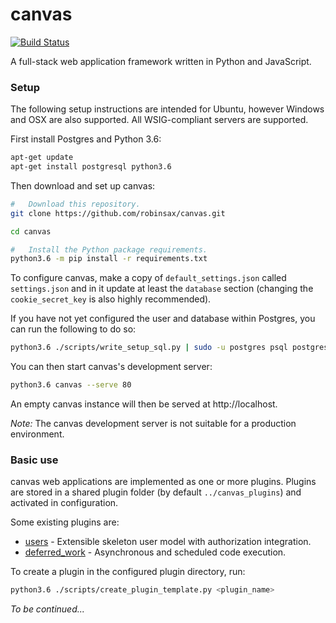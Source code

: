 # canvas

[![Build Status](https://travis-ci.org/robinsax/canvas.svg?branch=master)](https://travis-ci.org/robinsax/canvas)

A full-stack web application framework written in Python and JavaScript.

### Setup 

The following setup instructions are intended for Ubuntu, however Windows and OSX
are also supported. All WSIG-compliant servers are supported.

First install Postgres and Python 3.6:
```bash
apt-get update
apt-get install postgresql python3.6
```

Then download and set up canvas:
```bash
#	Download this repository.
git clone https://github.com/robinsax/canvas.git

cd canvas

#	Install the Python package requirements.
python3.6 -m pip install -r requirements.txt
```

To configure canvas, make a copy of `default_settings.json` called `settings.json`
and in it update at least the `database` section (changing the `cookie_secret_key` 
is also highly recommended).

If you have not yet configured the user and database within Postgres, you can
run the following to do so:
```bash
python3.6 ./scripts/write_setup_sql.py | sudo -u postgres psql postgres
```

You can then start canvas's development server:
```bash
python3.6 canvas --serve 80
```

An empty canvas instance will then be served at http://localhost.

*Note:* The canvas development server is not suitable for a production environment.

### Basic use

canvas web applications are implemented as one or more plugins. Plugins are stored
in a shared plugin folder (by default `../canvas_plugins`) and activated in
configuration.

Some existing plugins are:
* [users](https://github.com/robinsax/canvas-pl-users) - Extensible skeleton user model with authorization integration.
* [deferred_work](https://github.com/robinsax/canvas-pl-deferred_work) - Asynchronous and scheduled code execution.

To create a plugin in the configured plugin directory, run:
```bash
python3.6 ./scripts/create_plugin_template.py <plugin_name>
```

*To be continued...*
